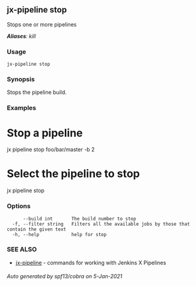 ## jx-pipeline stop

Stops one or more pipelines

***Aliases**: kill*

### Usage

```
jx-pipeline stop
```

### Synopsis

Stops the pipeline build.

### Examples

  # Stop a pipeline
  jx pipeline stop foo/bar/master -b 2
  
  # Select the pipeline to stop
  jx pipeline stop

### Options

```
      --build int       The build number to stop
  -f, --filter string   Filters all the available jobs by those that contain the given text
  -h, --help            help for stop
```

### SEE ALSO

* [jx-pipeline](jx-pipeline.md)	 - commands for working with Jenkins X Pipelines

###### Auto generated by spf13/cobra on 5-Jan-2021
